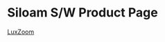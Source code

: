 # Siloam S/W Product Page


[LuxZoom](https://github.com/SiloamDevteam/product/tree/master/LuxZoom)


